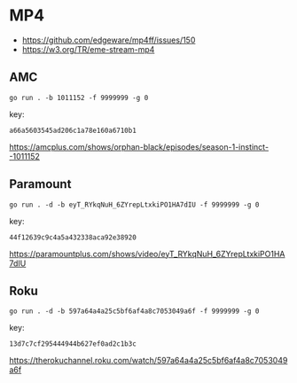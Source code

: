 # MP4

- https://github.com/edgeware/mp4ff/issues/150
- https://w3.org/TR/eme-stream-mp4

## AMC

~~~
go run . -b 1011152 -f 9999999 -g 0
~~~

key:

~~~
a66a5603545ad206c1a78e160a6710b1
~~~

https://amcplus.com/shows/orphan-black/episodes/season-1-instinct--1011152

## Paramount

~~~
go run . -d -b eyT_RYkqNuH_6ZYrepLtxkiPO1HA7dIU -f 9999999 -g 0
~~~

key:

~~~
44f12639c9c4a5a432338aca92e38920
~~~

<https://paramountplus.com/shows/video/eyT_RYkqNuH_6ZYrepLtxkiPO1HA7dIU>

## Roku

~~~
go run . -d -b 597a64a4a25c5bf6af4a8c7053049a6f -f 9999999 -g 0
~~~

key:

~~~
13d7c7cf295444944b627ef0ad2c1b3c
~~~

https://therokuchannel.roku.com/watch/597a64a4a25c5bf6af4a8c7053049a6f
